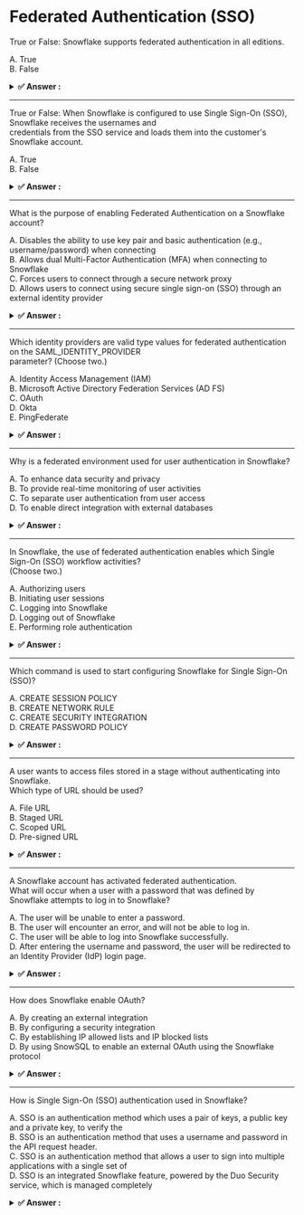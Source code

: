 # Federated Authentication (SSO)                                                                                                                                                                                                                                                                                                                                                                                                              
True or False: Snowflake supports federated authentication in all editions.                                                                                                                                                                                                                                                                                                                                                                   
                                                                                                                                                                                                                                                                                                                                                                                                                                              
A. True<br>B. False                                                                                                                                                                                                                                                                                                                                                                                                                           
                                                                                                                                                                                                                                                                                                                                                                                                                                              
<details>                                                                                                                                                                                                                                                                                                                                                                                                                                     
<summary><strong>✅ Answer : </strong></summary>                                                                                                                                                                                                                                                                                                                                                                                              
<strong>A</strong>                                                                                                                                                                                                                                                                                                                                                                                                                            
                                                                                                                                                                                                                                                                                                                                                                                                                                              
The correct answer is A, True. Snowflake indeed supports federated authentication across all its editions:                                                                                                                                                                                                                                                                                                                                    
Standard, Enterprise, Business Critical, and Virtual Private Snowflake (VPS). Federated authentication, a                                                                                                                                                                                                                                                                                                                                     
crucial aspect of modern identity management, allows users to authenticate against an external identity                                                                                                                                                                                                                                                                                                                                       
provider (IdP) instead of directly with Snowflake. This mechanism leverages industry-standard protocols like                                                                                                                                                                                                                                                                                                                                  
SAML, OAuth, and Okta. The advantage of federated authentication is that it centralizes user management,                                                                                                                                                                                                                                                                                                                                      
reduces the risk of password sprawl, and enhances overall security. This method allows organizations to                                                                                                                                                                                                                                                                                                                                       
maintain a single source of truth for user identities, improving auditability and compliance. Snowflake’s                                                                                                                                                                                                                                                                                                                                     
support for it across all editions is a testament to its focus on security and enterprise readiness. Whether                                                                                                                                                                                                                                                                                                                                  
using Active Directory, Okta, or similar IdPs, this authentication method works consistently throughout the                                                                                                                                                                                                                                                                                                                                   
platform. This ensures that organizations of all sizes can leverage enhanced security features, regardless of                                                                                                                                                                                                                                                                                                                                 
the specific edition they choose.                                                                                                                                                                                                                                                                                                                                                                                                             
Further research:                                                                                                                                                                                                                                                                                                                                                                                                                             
Snowflake Documentation on Federated Authentication                                                                                                                                                                                                                                                                                                                                                                                           
Snowflake Security Overview                                                                                                                                                                                                                                                                                                                                                                                                                   
</details>                                                                                                                                                                                                                                                                                                                                                                                                                                    
                                                                                                                                                                                                                                                                                                                                                                                                                                              
                                                                                                                                                                                                                                                                                                                                                                                                                                              
---                                                                                                                                                                                                                                                                                                                                                                                                                                           
True or False: When Snowflake is configured to use Single Sign-On (SSO), Snowflake receives the usernames and                                                                                                                                                                                                                                                                                                                                 
credentials from the SSO service and loads them into the customer's Snowflake account.                                                                                                                                                                                                                                                                                                                                                        
                                                                                                                                                                                                                                                                                                                                                                                                                                              
A. True<br>B. False                                                                                                                                                                                                                                                                                                                                                                                                                           
                                                                                                                                                                                                                                                                                                                                                                                                                                              
<details>                                                                                                                                                                                                                                                                                                                                                                                                                                     
<summary><strong>✅ Answer : </strong></summary>                                                                                                                                                                                                                                                                                                                                                                                              
<strong>B</strong>                                                                                                                                                                                                                                                                                                                                                                                                                            
                                                                                                                                                                                                                                                                                                                                                                                                                                              
The statement is false. Snowflake, when configured for Single Sign-On (SSO), does not receive or store user                                                                                                                                                                                                                                                                                                                                   
credentials directly from the SSO service. Instead, it relies on the SSO service to authenticate users and then                                                                                                                                                                                                                                                                                                                               
provide Snowflake with an assertion, typically a Security Assertion Markup Language (SAML) token, that                                                                                                                                                                                                                                                                                                                                        
verifies the user's identity. This assertion acts as proof of successful authentication from the SSO provider.                                                                                                                                                                                                                                                                                                                                
Snowflake then uses this token to grant the user access, without ever seeing or handling the user's password                                                                                                                                                                                                                                                                                                                                  
or other sensitive login credentials. This approach adheres to core security principles by keeping user                                                                                                                                                                                                                                                                                                                                       
credentials within the trusted domain of the SSO provider. The exchange of authentication information is                                                                                                                                                                                                                                                                                                                                      
handled securely through established protocols like SAML or OAuth, and the authorization decision relies on                                                                                                                                                                                                                                                                                                                                   
roles and permissions defined within Snowflake itself. Centralizing authentication with an SSO provider                                                                                                                                                                                                                                                                                                                                       
improves security, enhances user management, and offers a streamlined login experience, but it does not                                                                                                                                                                                                                                                                                                                                       
involve transmitting credentials to Snowflake.                                                                                                                                                                                                                                                                                                                                                                                                
For more information, refer to these authoritative resources:                                                                                                                                                                                                                                                                                                                                                                                 
Snowflake Documentation on SSO: https://docs.snowflake.com/en/user-guide/security-sso                                                                                                                                                                                                                                                                                                                                                         
SAML Overview: https://en.wikipedia.org/wiki/Security_Assertion_Markup_Language                                                                                                                                                                                                                                                                                                                                                               
OAuth 2.0 Overview: https://oauth.net/2/                                                                                                                                                                                                                                                                                                                                                                                                      
</details>                                                                                                                                                                                                                                                                                                                                                                                                                                    
                                                                                                                                                                                                                                                                                                                                                                                                                                              
                                                                                                                                                                                                                                                                                                                                                                                                                                              
---                                                                                                                                                                                                                                                                                                                                                                                                                                           
What is the purpose of enabling Federated Authentication on a Snowflake account?                                                                                                                                                                                                                                                                                                                                                              
                                                                                                                                                                                                                                                                                                                                                                                                                                              
A. Disables the ability to use key pair and basic authentication (e.g., username/password) when connecting<br>B. Allows dual Multi-Factor Authentication (MFA) when connecting to Snowflake<br>C. Forces users to connect through a secure network proxy<br>D. Allows users to connect using secure single sign-on (SSO) through an external identity provider                                                                                
                                                                                                                                                                                                                                                                                                                                                                                                                                              
<details>                                                                                                                                                                                                                                                                                                                                                                                                                                     
<summary><strong>✅ Answer : </strong></summary>                                                                                                                                                                                                                                                                                                                                                                                              
<strong>D</strong>                                                                                                                                                                                                                                                                                                                                                                                                                            
                                                                                                                                                                                                                                                                                                                                                                                                                                              
The correct answer is D: Allows users to connect using secure single sign-on (SSO) through an external                                                                                                                                                                                                                                                                                                                                        
identity provider.                                                                                                                                                                                                                                                                                                                                                                                                                            
Federated Authentication in Snowflake, specifically, aims to centralize identity management, moving away                                                                                                                                                                                                                                                                                                                                      
from Snowflake maintaining its own user credentials for every user. It achieves this by integrating with an                                                                                                                                                                                                                                                                                                                                   
external Identity Provider (IdP) like Okta, Azure AD, or Ping Identity. When a user attempts to log into                                                                                                                                                                                                                                                                                                                                      
Snowflake, they are redirected to the IdP for authentication. The IdP verifies the user's credentials and then                                                                                                                                                                                                                                                                                                                                
asserts their identity to Snowflake via Security Assertion Markup Language (SAML) or OAuth.                                                                                                                                                                                                                                                                                                                                                   
This approach enables Single Sign-On (SSO), allowing users to access Snowflake using the same credentials                                                                                                                                                                                                                                                                                                                                     
they use for other enterprise applications governed by the IdP. This enhances security because password                                                                                                                                                                                                                                                                                                                                       
policies and MFA are managed centrally at the IdP level. It also improves user experience by eliminating the                                                                                                                                                                                                                                                                                                                                  
need to remember multiple usernames and passwords. Furthermore, enabling Federated Authentication                                                                                                                                                                                                                                                                                                                                             
simplifies user provisioning and de-provisioning since user access to Snowflake is controlled through the IdP.                                                                                                                                                                                                                                                                                                                                
Option A is incorrect because it doesn't necessarily disable other authentication methods, though they might                                                                                                                                                                                                                                                                                                                                  
be configured to be less preferred. Option B is incorrect as Federated Authentication doesn't inherently                                                                                                                                                                                                                                                                                                                                      
enforce dual MFA, although MFA is often a feature of the integrated IdP. Option C is also incorrect because                                                                                                                                                                                                                                                                                                                                   
Federated Authentication does not directly mandate the use of a secure network proxy. Instead, it focuses on                                                                                                                                                                                                                                                                                                                                  
simplifying the authentication process through an external IdP.                                                                                                                                                                                                                                                                                                                                                                               
For more information, refer to Snowflake's documentation on Federated Authentication:                                                                                                                                                                                                                                                                                                                                                         
https://docs.snowflake.com/en/user-guide/security-fed-auth                                                                                                                                                                                                                                                                                                                                                                                    
https://docs.snowflake.com/en/security/fed-auth-oauth                                                                                                                                                                                                                                                                                                                                                                                         
</details>                                                                                                                                                                                                                                                                                                                                                                                                                                    
                                                                                                                                                                                                                                                                                                                                                                                                                                              
                                                                                                                                                                                                                                                                                                                                                                                                                                              
---                                                                                                                                                                                                                                                                                                                                                                                                                                           
Which identity providers are valid type values for federated authentication on the SAML_IDENTITY_PROVIDER                                                                                                                                                                                                                                                                                                                                     
parameter? (Choose two.)                                                                                                                                                                                                                                                                                                                                                                                                                      
                                                                                                                                                                                                                                                                                                                                                                                                                                              
A. Identity Access Management (IAM)<br>B. Microsoft Active Directory Federation Services (AD FS)<br>C. OAuth<br>D. Okta<br>E. PingFederate                                                                                                                                                                                                                                                                                                    
                                                                                                                                                                                                                                                                                                                                                                                                                                              
<details>                                                                                                                                                                                                                                                                                                                                                                                                                                     
<summary><strong>✅ Answer : </strong></summary>                                                                                                                                                                                                                                                                                                                                                                                              
<strong>B, D</strong>                                                                                                                                                                                                                                                                                                                                                                                                                         
                                                                                                                                                                                                                                                                                                                                                                                                                                              
The question asks about valid identity provider types for Snowflake's SAML_IDENTITY_PROVIDER parameter                                                                                                                                                                                                                                                                                                                                        
when configuring federated authentication. Federated authentication allows users to authenticate with an                                                                                                                                                                                                                                                                                                                                      
external identity provider, granting access to Snowflake without storing their credentials directly in                                                                                                                                                                                                                                                                                                                                        
Snowflake. Options B (Microsoft Active Directory Federation Services (AD FS)) and D (Okta) are correct                                                                                                                                                                                                                                                                                                                                        
choices, aligning with supported identity provider types for Snowflake’s SAML integration. AD FS, a Microsoft                                                                                                                                                                                                                                                                                                                                 
service, provides SAML-based single sign-on (SSO), enabling users within an organization to access                                                                                                                                                                                                                                                                                                                                            
Snowflake. Okta, a cloud-based identity management solution, also provides SAML capabilities for SSO and                                                                                                                                                                                                                                                                                                                                      
user provisioning. Options A (Identity Access Management (IAM)) and C (OAuth) are incorrect because IAM is a                                                                                                                                                                                                                                                                                                                                  
general concept for managing identities and access, not a specific SAML identity provider. OAuth is an                                                                                                                                                                                                                                                                                                                                        
authorization protocol that is distinct from SAML. Option E (PingFederate) is also a valid identity provider,                                                                                                                                                                                                                                                                                                                                 
however the question required selecting 2 choices only. Consequently, the correct answer is B and D.                                                                                                                                                                                                                                                                                                                                          
Authoritative links:                                                                                                                                                                                                                                                                                                                                                                                                                          
1. Snowflake documentation on SAML: https://docs.snowflake.com/en/user-guide/security-fed-auth                                                                                                                                                                                                                                                                                                                                                
2. Microsoft documentation on Active Directory Federation Services (AD FS):                                                                                                                                                                                                                                                                                                                                                                   
https://docs.microsoft.com/en-us/windows-server/identity/active-directory-federation-services                                                                                                                                                                                                                                                                                                                                                 
3. Okta website on SAML: https://www.okta.com/topics/saml/                                                                                                                                                                                                                                                                                                                                                                                    
</details>                                                                                                                                                                                                                                                                                                                                                                                                                                    
                                                                                                                                                                                                                                                                                                                                                                                                                                              
                                                                                                                                                                                                                                                                                                                                                                                                                                              
---                                                                                                                                                                                                                                                                                                                                                                                                                                           
Why is a federated environment used for user authentication in Snowflake?                                                                                                                                                                                                                                                                                                                                                                     
                                                                                                                                                                                                                                                                                                                                                                                                                                              
A. To enhance data security and privacy<br>B. To provide real-time monitoring of user activities<br>C. To separate user authentication from user access<br>D. To enable direct integration with external databases                                                                                                                                                                                                                            
                                                                                                                                                                                                                                                                                                                                                                                                                                              
<details>                                                                                                                                                                                                                                                                                                                                                                                                                                     
<summary><strong>✅ Answer : </strong></summary>                                                                                                                                                                                                                                                                                                                                                                                              
<strong>C</strong>                                                                                                                                                                                                                                                                                                                                                                                                                            
                                                                                                                                                                                                                                                                                                                                                                                                                                              
The correct answer, C. To separate user authentication from user access, highlights the core                                                                                                                                                                                                                                                                                                                                                  
benefit of federated authentication in Snowflake. Federated authentication, often leveraging                                                                                                                                                                                                                                                                                                                                                  
protocols like SAML or OAuth, offloads the responsibility of verifying user identities to a trusted                                                                                                                                                                                                                                                                                                                                           
identity provider (IdP). Snowflake then relies on the IdP's assertion of successful authentication to                                                                                                                                                                                                                                                                                                                                         
grant access to its services. This separation of authentication and authorization allows for a more                                                                                                                                                                                                                                                                                                                                           
streamlined and secure access management model.                                                                                                                                                                                                                                                                                                                                                                                               
By not handling user credentials directly, Snowflake mitigates the risk of credential compromise.                                                                                                                                                                                                                                                                                                                                             
The IdP, typically a specialized system designed for this purpose, becomes the primary target for                                                                                                                                                                                                                                                                                                                                             
security measures, reducing the burden on Snowflake. Moreover, this approach facilitates                                                                                                                                                                                                                                                                                                                                                      
centralized user management where changes in user roles, passwords or access revocation can be                                                                                                                                                                                                                                                                                                                                                
managed at one central point via the IdP, simplifying administrative processes and ensuring                                                                                                                                                                                                                                                                                                                                                   
consistency across applications.                                                                                                                                                                                                                                                                                                                                                                                                              
Option A, while important, is a benefit of federated authentication but not the primary reason forits use. Option B is related to auditing, not authentication and option D refers to a different type of                                                                                                                                                                                                                                     
integration, not related to authentication. The separation of concerns offered by federated                                                                                                                                                                                                                                                                                                                                                   
authentication simplifies complexity in enterprise environments, allowing for easier compliance                                                                                                                                                                                                                                                                                                                                               
and improved security posture. This delegation allows Snowflake to focus on its core competency                                                                                                                                                                                                                                                                                                                                               
of data management, while user identity management is handled by external expert systems.                                                                                                                                                                                                                                                                                                                                                     
Authoritative Links:                                                                                                                                                                                                                                                                                                                                                                                                                          
Snowflake Documentation on Federated Authentication: https://docs.snowflake.com/en/userguide/security-fed-auth.html                                                                                                                                                                                                                                                                                                                           
Understanding Federated Identity: https://www.okta.com/identity-101/federated-identity/                                                                                                                                                                                                                                                                                                                                                       
SAML Overview: https://www.oasis-open.org/committees/tc_home.php?wg_abbrev=security                                                                                                                                                                                                                                                                                                                                                           
</details>                                                                                                                                                                                                                                                                                                                                                                                                                                    
                                                                                                                                                                                                                                                                                                                                                                                                                                              
                                                                                                                                                                                                                                                                                                                                                                                                                                              
---                                                                                                                                                                                                                                                                                                                                                                                                                                           
In Snowflake, the use of federated authentication enables which Single Sign-On (SSO) workflow activities?                                                                                                                                                                                                                                                                                                                                     
(Choose two.)                                                                                                                                                                                                                                                                                                                                                                                                                                 
                                                                                                                                                                                                                                                                                                                                                                                                                                              
A. Authorizing users<br>B. Initiating user sessions<br>C. Logging into Snowflake<br>D. Logging out of Snowflake<br>E. Performing role authentication                                                                                                                                                                                                                                                                                          
                                                                                                                                                                                                                                                                                                                                                                                                                                              
<details>                                                                                                                                                                                                                                                                                                                                                                                                                                     
<summary><strong>✅ Answer : </strong></summary>                                                                                                                                                                                                                                                                                                                                                                                              
<strong>C, D</strong>                                                                                                                                                                                                                                                                                                                                                                                                                         
                                                                                                                                                                                                                                                                                                                                                                                                                                              
Federated authentication in Snowflake, which leverages external identity providers (IdPs) likeOkta or Azure AD, streamlines the user authentication process. It primarily handles the initiation                                                                                                                                                                                                                                              
and termination of user sessions, rather than internal authorization or role management. Option C,                                                                                                                                                                                                                                                                                                                                            
"Logging into Snowflake," is a direct consequence of federated authentication. When a user                                                                                                                                                                                                                                                                                                                                                    
attempts to access Snowflake, the system redirects them to the IdP for authentication. Once                                                                                                                                                                                                                                                                                                                                                   
successfully authenticated by the IdP, the user is granted access to Snowflake, establishing a                                                                                                                                                                                                                                                                                                                                                
session. Option D, "Logging out of Snowflake," is also part of the federated workflow. When a user                                                                                                                                                                                                                                                                                                                                            
logs out of Snowflake, the system may also log them out of the federated authentication session                                                                                                                                                                                                                                                                                                                                               
at the IdP level depending on the IdP configuration, ensuring secure session termination. Options                                                                                                                                                                                                                                                                                                                                             
A and E, "Authorizing users" and "Performing role authentication", are not directly handled by the                                                                                                                                                                                                                                                                                                                                            
federated authentication itself. Authorization, i.e., determining access rights within Snowflake,                                                                                                                                                                                                                                                                                                                                             
and role authentication, i.e., activating a user's assigned role, are internal Snowflake processes                                                                                                                                                                                                                                                                                                                                            
performed after successful authentication by the IdP. Federated authentication solely deals with                                                                                                                                                                                                                                                                                                                                              
the initial verification of a user's identity against an external system. It doesn't manage internal                                                                                                                                                                                                                                                                                                                                          
privileges or role assignments within Snowflake. These internal security measures are controlled                                                                                                                                                                                                                                                                                                                                              
through Snowflake's built-in role-based access control (RBAC) mechanism.                                                                                                                                                                                                                                                                                                                                                                      
Relevant Concepts:                                                                                                                                                                                                                                                                                                                                                                                                                            
Federated Authentication: An approach where an identity provider (IdP) manages and                                                                                                                                                                                                                                                                                                                                                            
authenticates users, eliminating the need for each application to handle authentication directly.                                                                                                                                                                                                                                                                                                                                             
Single Sign-On (SSO): A user authentication method that allows users to access multiple                                                                                                                                                                                                                                                                                                                                                       
applications with a single set of credentials.                                                                                                                                                                                                                                                                                                                                                                                                
Identity Provider (IdP): An external system that manages user identities and credentials (e.g.,                                                                                                                                                                                                                                                                                                                                               
Okta, Azure AD).                                                                                                                                                                                                                                                                                                                                                                                                                              
Authoritative links for further research:                                                                                                                                                                                                                                                                                                                                                                                                     
Snowflake Documentation on Federated Authentication: https://docs.snowflake.com/en/userguide/security-fed-auth                                                                                                                                                                                                                                                                                                                                
Snowflake Documentation on Security: https://docs.snowflake.com/en/user-guide/security                                                                                                                                                                                                                                                                                                                                                        
</details>                                                                                                                                                                                                                                                                                                                                                                                                                                    
                                                                                                                                                                                                                                                                                                                                                                                                                                              
                                                                                                                                                                                                                                                                                                                                                                                                                                              
---                                                                                                                                                                                                                                                                                                                                                                                                                                           
Which command is used to start configuring Snowflake for Single Sign-On (SSO)?                                                                                                                                                                                                                                                                                                                                                                
                                                                                                                                                                                                                                                                                                                                                                                                                                              
A. CREATE SESSION POLICY<br>B. CREATE NETWORK RULE<br>C. CREATE SECURITY INTEGRATION<br>D. CREATE PASSWORD POLICY                                                                                                                                                                                                                                                                                                                             
                                                                                                                                                                                                                                                                                                                                                                                                                                              
<details>                                                                                                                                                                                                                                                                                                                                                                                                                                     
<summary><strong>✅ Answer : </strong></summary>                                                                                                                                                                                                                                                                                                                                                                                              
<strong>C</strong>                                                                                                                                                                                                                                                                                                                                                                                                                            
                                                                                                                                                                                                                                                                                                                                                                                                                                              
The correct answer is C. CREATE SECURITY INTEGRATION. Single Sign-On (SSO) in Snowflake,                                                                                                                                                                                                                                                                                                                                                      
like in other cloud platforms, relies on establishing a secure connection and trust relationship with                                                                                                                                                                                                                                                                                                                                         
an external identity provider (IdP). This process isn't about creating session policies, network                                                                                                                                                                                                                                                                                                                                              
rules, or password policies in isolation. It necessitates integrating with a dedicated security                                                                                                                                                                                                                                                                                                                                               
mechanism.                                                                                                                                                                                                                                                                                                                                                                                                                                    
CREATE SECURITY INTEGRATION in Snowflake provides the framework for this integration. It                                                                                                                                                                                                                                                                                                                                                      
facilitates the configuration of various security aspects, including SSO. Specifically, using this                                                                                                                                                                                                                                                                                                                                            
command allows defining parameters needed for Snowflake to communicate and validate user                                                                                                                                                                                                                                                                                                                                                      
authentication requests from your IdP. This involves specifying the type of integration (e.g.,                                                                                                                                                                                                                                                                                                                                                
SAML2), the IdP endpoint, and other required parameters.                                                                                                                                                                                                                                                                                                                                                                                      
Options A, B, and D serve different purposes. CREATE SESSION POLICY manages session                                                                                                                                                                                                                                                                                                                                                           
behavior (like idle timeout), not initial SSO setup. CREATE NETWORK RULE controls network                                                                                                                                                                                                                                                                                                                                                     
access, not authentication. CREATE PASSWORD POLICY dictates password complexity                                                                                                                                                                                                                                                                                                                                                               
requirements, not SSO configuration. While these are essential security features, they are not the                                                                                                                                                                                                                                                                                                                                            
first step in setting up SSO. Hence, CREATE SECURITY INTEGRATION is the initiating command                                                                                                                                                                                                                                                                                                                                                    
for SSO setup in Snowflake because it establishes the link between Snowflake and the external                                                                                                                                                                                                                                                                                                                                                 
authentication provider.                                                                                                                                                                                                                                                                                                                                                                                                                      
For further information, consult the Snowflake documentation:                                                                                                                                                                                                                                                                                                                                                                                 
CREATE SECURITY INTEGRATION: https://docs.snowflake.com/en/sql-reference/sql/createsecurity-integration                                                                                                                                                                                                                                                                                                                                       
Configuring Federated Authentication to Snowflake: https://docs.snowflake.com/en/userguide/security-fed-auth                                                                                                                                                                                                                                                                                                                                  
</details>                                                                                                                                                                                                                                                                                                                                                                                                                                    
                                                                                                                                                                                                                                                                                                                                                                                                                                              
                                                                                                                                                                                                                                                                                                                                                                                                                                              
---                                                                                                                                                                                                                                                                                                                                                                                                                                           
A user wants to access files stored in a stage without authenticating into Snowflake.                                                                                                                                                                                                                                                                                                                                                         
Which type of URL should be used?                                                                                                                                                                                                                                                                                                                                                                                                             
                                                                                                                                                                                                                                                                                                                                                                                                                                              
A. File URL<br>B. Staged URL<br>C. Scoped URL<br>D. Pre-signed URL                                                                                                                                                                                                                                                                                                                                                                            
                                                                                                                                                                                                                                                                                                                                                                                                                                              
<details>                                                                                                                                                                                                                                                                                                                                                                                                                                     
<summary><strong>✅ Answer : </strong></summary>                                                                                                                                                                                                                                                                                                                                                                                              
<strong>D</strong>                                                                                                                                                                                                                                                                                                                                                                                                                            
                                                                                                                                                                                                                                                                                                                                                                                                                                              
The correct answer is D. Pre-signed URL. Here's why:                                                                                                                                                                                                                                                                                                                                                                                          
Pre-signed URLs are specifically designed to grant temporary, limited access to cloud                                                                                                                                                                                                                                                                                                                                                         
storage resources without requiring users to have explicit credentials to the storage                                                                                                                                                                                                                                                                                                                                                         
service itself. In the context of Snowflake, this means a user can access files in a stage                                                                                                                                                                                                                                                                                                                                                    
without needing to authenticate with Snowflake. The pre-signed URL contains all the                                                                                                                                                                                                                                                                                                                                                           
necessary authorization details within the URL itself, including the time-limited                                                                                                                                                                                                                                                                                                                                                             
signature, allowing the user to bypass traditional authentication.                                                                                                                                                                                                                                                                                                                                                                            
File URLs and Staged URLs typically refer to the internal locations or paths within the                                                                                                                                                                                                                                                                                                                                                       
Snowflake system, not URLs designed for external access. Scoped URLs, while related                                                                                                                                                                                                                                                                                                                                                           
to security, often refer to specific permissions granted within Snowflake and are not                                                                                                                                                                                                                                                                                                                                                         
typically used to bypass authentication entirely for file access.                                                                                                                                                                                                                                                                                                                                                                             
Therefore, the pre-signed URL is the mechanism to grant time-limited access to files in                                                                                                                                                                                                                                                                                                                                                       
Snowflake stages without requiring users to possess Snowflake credentials. This is a                                                                                                                                                                                                                                                                                                                                                          
common pattern in cloud environments for sharing resources externally with controlled                                                                                                                                                                                                                                                                                                                                                         
permissions.                                                                                                                                                                                                                                                                                                                                                                                                                                  
Pre-signed URLs are often used when you want to share a file with someone who doesn't                                                                                                                                                                                                                                                                                                                                                         
have a Snowflake account or need to automate data transfers with tools that don'tinteract with Snowflake API directly. The pre-signed URL's embedded signature                                                                                                                                                                                                                                                                                
provides a secure, temporary window for accessing the staged data.                                                                                                                                                                                                                                                                                                                                                                            
For more information about pre-signed URLs, consider reviewing the documentation for                                                                                                                                                                                                                                                                                                                                                          
cloud storage providers like AWS S3 (which is often the underlying storage for                                                                                                                                                                                                                                                                                                                                                                
Snowflake stages) and Snowflake's official documentation.                                                                                                                                                                                                                                                                                                                                                                                     
Further Reading:                                                                                                                                                                                                                                                                                                                                                                                                                              
AWS S3 Pre-signed URLs:                                                                                                                                                                                                                                                                                                                                                                                                                       
https://docs.aws.amazon.com/AmazonS3/latest/userguide/ShareObjectPreSignedURL.html                                                                                                                                                                                                                                                                                                                                                            
Snowflake Stage Pre-signed URLs: https://docs.snowflake.com/en/sqlreference/functions/get_presigned_url.html                                                                                                                                                                                                                                                                                                                                  
</details>                                                                                                                                                                                                                                                                                                                                                                                                                                    
                                                                                                                                                                                                                                                                                                                                                                                                                                              
                                                                                                                                                                                                                                                                                                                                                                                                                                              
---                                                                                                                                                                                                                                                                                                                                                                                                                                           
A Snowflake account has activated federated authentication.                                                                                                                                                                                                                                                                                                                                                                                   
What will occur when a user with a password that was defined by Snowflake attempts to log in to Snowflake?                                                                                                                                                                                                                                                                                                                                    
                                                                                                                                                                                                                                                                                                                                                                                                                                              
A. The user will be unable to enter a password.<br>B. The user will encounter an error, and will not be able to log in.<br>C. The user will be able to log into Snowflake successfully.<br>D. After entering the username and password, the user will be redirected to an Identity Provider (IdP) login page.                                                                                                                                 
                                                                                                                                                                                                                                                                                                                                                                                                                                              
<details>                                                                                                                                                                                                                                                                                                                                                                                                                                     
<summary><strong>✅ Answer : </strong></summary>                                                                                                                                                                                                                                                                                                                                                                                              
<strong>C</strong>                                                                                                                                                                                                                                                                                                                                                                                                                            
                                                                                                                                                                                                                                                                                                                                                                                                                                              
Here's a detailed justification for why option C is the correct answer:                                                                                                                                                                                                                                                                                                                                                                       
Federated authentication in Snowflake, while primarily designed to leverage an external                                                                                                                                                                                                                                                                                                                                                       
Identity Provider (IdP) for authentication, doesn't immediately invalidate existing                                                                                                                                                                                                                                                                                                                                                           
Snowflake-defined passwords. When federated authentication is enabled, it allows                                                                                                                                                                                                                                                                                                                                                              
users to authenticate through the configured IdP, typically using SAML or OAuth                                                                                                                                                                                                                                                                                                                                                               
protocols. However, Snowflake maintains its internal password-based authentication                                                                                                                                                                                                                                                                                                                                                            
mechanism. Therefore, a user with a password created directly within Snowflake can                                                                                                                                                                                                                                                                                                                                                            
still use that password to log in directly to Snowflake. The system doesn't enforce or                                                                                                                                                                                                                                                                                                                                                        
mandate that all users must authenticate through the IdP. The choice to use the IdP or                                                                                                                                                                                                                                                                                                                                                        
Snowflake-defined credentials is largely user-dependent, unless the account isconfigured to strictly enforce IdP authentication. The system recognizes both                                                                                                                                                                                                                                                                                   
authentication types, although federated authentication is often encouraged for better                                                                                                                                                                                                                                                                                                                                                        
security and centralized user management. Crucially, the presence of federated                                                                                                                                                                                                                                                                                                                                                                
authentication doesn't prevent Snowflake-defined passwords from working. The user                                                                                                                                                                                                                                                                                                                                                             
will not be redirected to the IdP unless they specifically attempt a federated login flow.                                                                                                                                                                                                                                                                                                                                                    
Options A, B, and D are all therefore incorrect, as the user will have no issue logging in to                                                                                                                                                                                                                                                                                                                                                 
Snowflake if using their Snowflake defined credentials.                                                                                                                                                                                                                                                                                                                                                                                       
For further information, refer to the official Snowflake documentation on federated                                                                                                                                                                                                                                                                                                                                                           
authentication:                                                                                                                                                                                                                                                                                                                                                                                                                               
Snowflake Documentation - Federated Authentication:                                                                                                                                                                                                                                                                                                                                                                                           
https://docs.snowflake.com/en/user-guide/security-fed-auth.html                                                                                                                                                                                                                                                                                                                                                                               
Snowflake Documentation - Overview of Authentication and Authorization:                                                                                                                                                                                                                                                                                                                                                                       
https://docs.snowflake.com/en/user-guide/security-overview.html#authentication-andauthorization                                                                                                                                                                                                                                                                                                                                               
</details>                                                                                                                                                                                                                                                                                                                                                                                                                                    
                                                                                                                                                                                                                                                                                                                                                                                                                                              
                                                                                                                                                                                                                                                                                                                                                                                                                                              
---                                                                                                                                                                                                                                                                                                                                                                                                                                           
How does Snowflake enable OAuth?                                                                                                                                                                                                                                                                                                                                                                                                              
                                                                                                                                                                                                                                                                                                                                                                                                                                              
A. By creating an external integration<br>B. By configuring a security integration<br>C. By establishing IP allowed lists and IP blocked lists<br>D. By using SnowSQL to enable an external OAuth using the Snowflake protocol                                                                                                                                                                                                                
                                                                                                                                                                                                                                                                                                                                                                                                                                              
<details>                                                                                                                                                                                                                                                                                                                                                                                                                                     
<summary><strong>✅ Answer : </strong></summary>                                                                                                                                                                                                                                                                                                                                                                                              
<strong>B</strong>                                                                                                                                                                                                                                                                                                                                                                                                                            
                                                                                                                                                                                                                                                                                                                                                                                                                                              
The correct answer is B. By configuring a security integration. Snowflake uses security                                                                                                                                                                                                                                                                                                                                                       
integrations to manage OAuth for secure access. OAuth, an open standard for                                                                                                                                                                                                                                                                                                                                                                   
authorization, allows third-party applications to access Snowflake resources without                                                                                                                                                                                                                                                                                                                                                          
needing to expose user credentials. This is achieved by establishing a trust relationship                                                                                                                                                                                                                                                                                                                                                     
between Snowflake and the external OAuth client. Snowflake's security integrations act                                                                                                                                                                                                                                                                                                                                                        
as the central point for defining these trust relationships.                                                                                                                                                                                                                                                                                                                                                                                  
Option A, "By creating an external integration", is incorrect as external integrations are                                                                                                                                                                                                                                                                                                                                                    
used for other purposes, such as accessing cloud storage or external functions. While                                                                                                                                                                                                                                                                                                                                                         
they facilitate external connectivity, they don't handle OAuth authorization directly.                                                                                                                                                                                                                                                                                                                                                        
Option C, "By establishing IP allowed lists and IP blocked lists," is related to networklevel security, not authorization through OAuth. These lists control which IP addresses                                                                                                                                                                                                                                                               
can connect to Snowflake, and are not related to OAuth. Option D, "By using SnowSQL to                                                                                                                                                                                                                                                                                                                                                        
enable an external OAuth using the Snowflake protocol," is misleading. SnowSQL is a                                                                                                                                                                                                                                                                                                                                                           
command-line interface for interacting with Snowflake; while it can use OAuth for                                                                                                                                                                                                                                                                                                                                                             
authentication, it doesn't configure OAuth at a Snowflake account level. Configuring                                                                                                                                                                                                                                                                                                                                                          
OAuth requires setting up the security integration in the Snowflake platform, through                                                                                                                                                                                                                                                                                                                                                         
either the web interface or SQL commands.                                                                                                                                                                                                                                                                                                                                                                                                     
The security integration process involves defining parameters such as the OAuth client                                                                                                                                                                                                                                                                                                                                                        
ID, the client secret, and the redirect URIs. This setup allows Snowflake to authenticate                                                                                                                                                                                                                                                                                                                                                     
and authorize requests from applications on behalf of Snowflake users, ensuring a                                                                                                                                                                                                                                                                                                                                                             
secure access model. This approach leverages the standard OAuth 2.0 authorization                                                                                                                                                                                                                                                                                                                                                             
flow, where the client application obtains an access token after a user's consent.                                                                                                                                                                                                                                                                                                                                                            
Snowflake then utilizes the token for API calls, allowing access to Snowflake resources                                                                                                                                                                                                                                                                                                                                                       
based on the permissions granted to that user.                                                                                                                                                                                                                                                                                                                                                                                                
For more information, you can consult the official Snowflake documentation on security                                                                                                                                                                                                                                                                                                                                                        
integrations and OAuth:                                                                                                                                                                                                                                                                                                                                                                                                                       
https://docs.snowflake.com/en/sql-reference/sql/create-security-integration.html                                                                                                                                                                                                                                                                                                                                                              
https://docs.snowflake.com/en/user-guide/oauth-overview.html                                                                                                                                                                                                                                                                                                                                                                                  
</details>                                                                                                                                                                                                                                                                                                                                                                                                                                    
                                                                                                                                                                                                                                                                                                                                                                                                                                              
                                                                                                                                                                                                                                                                                                                                                                                                                                              
---                                                                                                                                                                                                                                                                                                                                                                                                                                           
How is Single Sign-On (SSO) authentication used in Snowflake?                                                                                                                                                                                                                                                                                                                                                                                 
                                                                                                                                                                                                                                                                                                                                                                                                                                              
A. SSO is an authentication method which uses a pair of keys, a public key and a private key, to verify the<br>B. SSO is an authentication method that uses a username and password in the API request header.<br>C. SSO is an authentication method that allows a user to sign into multiple applications with a single set of<br>D. SSO is an integrated Snowflake feature, powered by the Duo Security service, which is managed completely
                                                                                                                                                                                                                                                                                                                                                                                                                                              
<details>                                                                                                                                                                                                                                                                                                                                                                                                                                     
<summary><strong>✅ Answer : </strong></summary>                                                                                                                                                                                                                                                                                                                                                                                              
<strong>C</strong>                                                                                                                                                                                                                                                                                                                                                                                                                            
                                                                                                                                                                                                                                                                                                                                                                                                                                              
The Correct answer is ["C"]                                                                                                                                                                                                                                                                                                                                                                                                                   
</details>                                                                                                                                                                                                                                                                                                                                                                                                                                    
                                                                                                                                                                                                                                                                                                                                                                                                                                              
                                                                                                                                                                                                                                                                                                                                                                                                                                              
